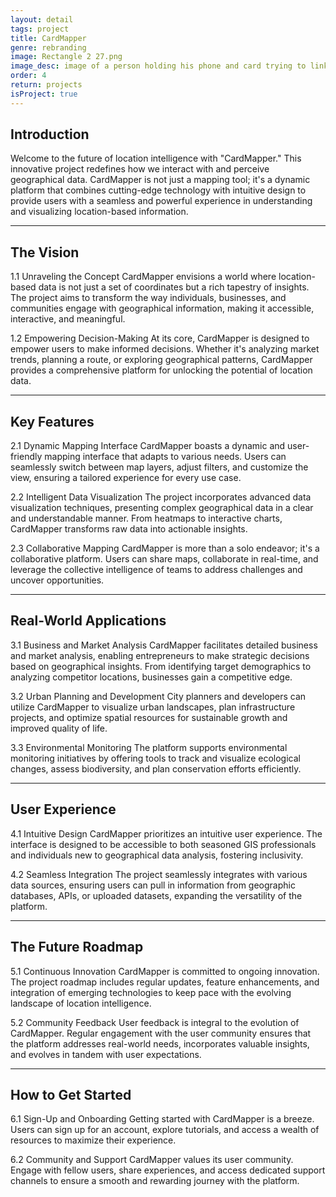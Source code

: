 ```yaml
---
layout: detail
tags: project
title: CardMapper
genre: rebranding
image: Rectangle 2 27.png
image_desc: image of a person holding his phone and card trying to link his card to the cardmapper app
order: 4
return: projects
isProject: true
---
```


## Introduction
Welcome to the future of location intelligence with "CardMapper." This innovative project redefines how we interact with and perceive geographical data. CardMapper is not just a mapping tool; it's a dynamic platform that combines cutting-edge technology with intuitive design to provide users with a seamless and powerful experience in understanding and visualizing location-based information.

<hr>

## The Vision
1.1 Unraveling the Concept
CardMapper envisions a world where location-based data is not just a set of coordinates but a rich tapestry of insights. The project aims to transform the way individuals, businesses, and communities engage with geographical information, making it accessible, interactive, and meaningful.

1.2 Empowering Decision-Making
At its core, CardMapper is designed to empower users to make informed decisions. Whether it's analyzing market trends, planning a route, or exploring geographical patterns, CardMapper provides a comprehensive platform for unlocking the potential of location data.

<hr>

## Key Features
2.1 Dynamic Mapping Interface
CardMapper boasts a dynamic and user-friendly mapping interface that adapts to various needs. Users can seamlessly switch between map layers, adjust filters, and customize the view, ensuring a tailored experience for every use case.

2.2 Intelligent Data Visualization
The project incorporates advanced data visualization techniques, presenting complex geographical data in a clear and understandable manner. From heatmaps to interactive charts, CardMapper transforms raw data into actionable insights.

2.3 Collaborative Mapping
CardMapper is more than a solo endeavor; it's a collaborative platform. Users can share maps, collaborate in real-time, and leverage the collective intelligence of teams to address challenges and uncover opportunities.

<hr>

## Real-World Applications
3.1 Business and Market Analysis
CardMapper facilitates detailed business and market analysis, enabling entrepreneurs to make strategic decisions based on geographical insights. From identifying target demographics to analyzing competitor locations, businesses gain a competitive edge.

3.2 Urban Planning and Development
City planners and developers can utilize CardMapper to visualize urban landscapes, plan infrastructure projects, and optimize spatial resources for sustainable growth and improved quality of life.

3.3 Environmental Monitoring
The platform supports environmental monitoring initiatives by offering tools to track and visualize ecological changes, assess biodiversity, and plan conservation efforts efficiently.

<hr>

## User Experience
4.1 Intuitive Design
CardMapper prioritizes an intuitive user experience. The interface is designed to be accessible to both seasoned GIS professionals and individuals new to geographical data analysis, fostering inclusivity.

4.2 Seamless Integration
The project seamlessly integrates with various data sources, ensuring users can pull in information from geographic databases, APIs, or uploaded datasets, expanding the versatility of the platform.

<hr>

## The Future Roadmap
5.1 Continuous Innovation
CardMapper is committed to ongoing innovation. The project roadmap includes regular updates, feature enhancements, and integration of emerging technologies to keep pace with the evolving landscape of location intelligence.

5.2 Community Feedback
User feedback is integral to the evolution of CardMapper. Regular engagement with the user community ensures that the platform addresses real-world needs, incorporates valuable insights, and evolves in tandem with user expectations.

<hr>

## How to Get Started
6.1 Sign-Up and Onboarding
Getting started with CardMapper is a breeze. Users can sign up for an account, explore tutorials, and access a wealth of resources to maximize their experience.

6.2 Community and Support
CardMapper values its user community. Engage with fellow users, share experiences, and access dedicated support channels to ensure a smooth and rewarding journey with the platform.

